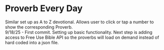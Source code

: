 # Proverb Every Day
Similar set up as A to Z devotional. Allows user to click or tap a number to show the corresponding Proverb.<br>
9/18/25 - First commit.  Setting up basic functionality. Next step is adding access to Free Use Bible API so the proverbs will load on demand instead of hard coded into a json file.